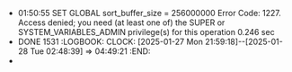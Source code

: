 - 01:50:55	SET GLOBAL sort_buffer_size = 256000000	Error Code: 1227. Access denied; you need (at least one of) the SUPER or SYSTEM_VARIABLES_ADMIN privilege(s) for this operation	0.246 sec
- DONE 1531
  :LOGBOOK:
  CLOCK: [2025-01-27 Mon 21:59:18]--[2025-01-28 Tue 02:48:39] =>  04:49:21
  :END:
-